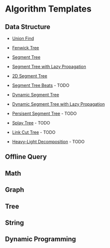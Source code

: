 # Algorithm Templates

## Data Structure 

 - [Union Find](./data_structure/union_find/)
 - [Fenwick Tree](./data_structure/fenwick_tree/)
 - [Segment Tree](./data_structure/segment_tree/)
 - [Segment Tree with Lazy Propagation](./data_structure/segment_tree_with_lazy_propagation)
 - [2D Segment Tree](./data_structure/2d_segment_tree)
 - [Segment Tree Beats](.) - TODO
 - [Dynamic Segment Tree](./data_structure/dynamic_segment_tree)
 - [Dynamic Segment Tree with Lazy Propagation](./data_structure/dynamic_segment_tree_with_lazy_propagation)

 - [Persisent Segment Tree](.) - TODO
 - [Splay Tree](.) - TODO
 - [Link Cut Tree](.) - TODO

 - [Heavy-Light Decomposition](.) - TODO

## Offline Query

## Math

## Graph

## Tree

## String

## Dynamic Programming
